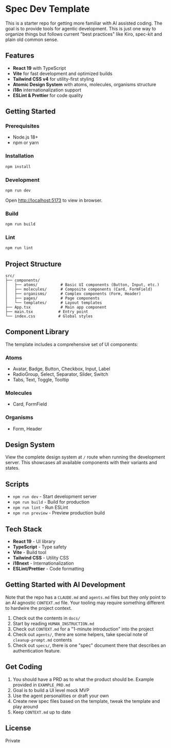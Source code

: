 # Spec Dev Template

This is a starter repo for getting more familiar with AI assisted coding. The goal is to provide tools for agentic development. This is just one way to organize things but follows current "best practices" like Kiro, spec-kit and plain old common sense.

## Features

- **React 19** with TypeScript
- **Vite** for fast development and optimized builds
- **Tailwind CSS v4** for utility-first styling
- **Atomic Design System** with atoms, molecules, organisms structure
- **i18n** internationalization support
- **ESLint & Prettier** for code quality

## Getting Started

### Prerequisites

- Node.js 18+
- npm or yarn

### Installation

```bash
npm install
```

### Development

```bash
npm run dev
```

Open [http://localhost:5173](http://localhost:5173) to view in browser.

### Build

```bash
npm run build
```

### Lint

```bash
npm run lint
```

## Project Structure

```
src/
├── components/
│   ├── atoms/          # Basic UI components (Button, Input, etc.)
│   ├── molecules/      # Composite components (Card, FormField)
│   ├── organisms/      # Complex components (Form, Header)
│   ├── pages/          # Page components
│   └── templates/      # Layout templates
├── App.tsx             # Main app component
├── main.tsx           # Entry point
└── index.css          # Global styles
```

## Component Library

The template includes a comprehensive set of UI components:

### Atoms
- Avatar, Badge, Button, Checkbox, Input, Label
- RadioGroup, Select, Separator, Slider, Switch
- Tabs, Text, Toggle, Tooltip

### Molecules
- Card, FormField

### Organisms
- Form, Header

## Design System

View the complete design system at `/` route when running the development server. This showcases all available components with their variants and states.

## Scripts

- `npm run dev` - Start development server
- `npm run build` - Build for production
- `npm run lint` - Run ESLint
- `npm run preview` - Preview production build

## Tech Stack

- **React 19** - UI library
- **TypeScript** - Type safety
- **Vite** - Build tool
- **Tailwind CSS** - Utility CSS
- **i18next** - Internationalization
- **ESLint/Prettier** - Code formatting

## Getting Started with AI Development

Note that the repo has a `CLAUDE.md` and `agents.md` files but they only point to an AI agnostic `CONTEXT.md` file. Your tooling may require something different to hardwire the project context.

1. Check out the contents in `docs/`
2. Start by reading `HUMAN_INSTRUCTION.md`
3. Check out `CONTEXT.md` for a "1-minute introduction" into the project
4. Check out `agents/`, there are some helpers, take special note of `cleanup-prompt.md` contents
5. Check out `specs/`, there is one "spec" document there that describes an authentication feature.

## Get Coding

1. You should have a PRD as to what the product should be. Example provided in `EXAMPLE_PRD.md`
2. Goal is to build a UI level mock MVP
3. Use the agent personalities or draft your own
4. Create new spec files based on the template, tweak the template and play around
5. Keep `CONTEXT.md` up to date

## License

Private